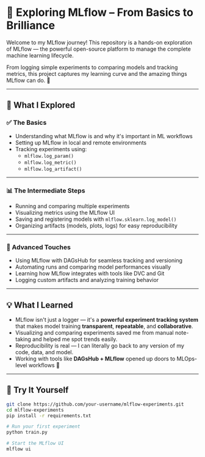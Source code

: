 # 🚀 Exploring MLflow – From Basics to Brilliance

Welcome to my MLflow journey! This repository is a hands-on exploration of MLflow — the powerful open-source platform to manage the complete machine learning lifecycle.

From logging simple experiments to comparing models and tracking metrics, this project captures my learning curve and the amazing things MLflow can do. 🌟

---

## 🌱 What I Explored

### ✅ The Basics
- Understanding what MLflow is and why it's important in ML workflows
- Setting up MLflow in local and remote environments
- Tracking experiments using:
  - `mlflow.log_param()`
  - `mlflow.log_metric()`
  - `mlflow.log_artifact()`

---

### 📊 The Intermediate Steps
- Running and comparing multiple experiments
- Visualizing metrics using the MLflow UI
- Saving and registering models with `mlflow.sklearn.log_model()`
- Organizing artifacts (models, plots, logs) for easy reproducibility

---

### 🌟 Advanced Touches
- Using MLflow with DAGsHub for seamless tracking and versioning
- Automating runs and comparing model performances visually
- Learning how MLflow integrates with tools like DVC and Git
- Logging custom artifacts and analyzing training behavior

---

## 💡 What I Learned

- MLflow isn't just a logger — it's a **powerful experiment tracking system** that makes model training **transparent**, **repeatable**, and **collaborative**.
- Visualizing and comparing experiments saved me from manual note-taking and helped me spot trends easily.
- Reproducibility is real — I can literally go back to any version of my code, data, and model.
- Working with tools like **DAGsHub + MLflow** opened up doors to MLOps-level workflows 🚀

---

## 🧪 Try It Yourself

```bash
git clone https://github.com/your-username/mlflow-experiments.git
cd mlflow-experiments
pip install -r requirements.txt

# Run your first experiment
python train.py

# Start the MLflow UI
mlflow ui
